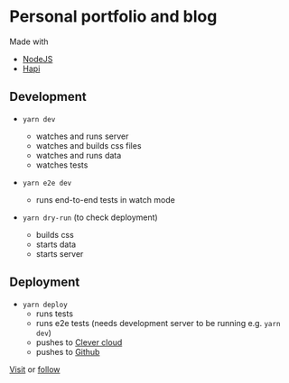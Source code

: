 # Personal portfolio and blog

Made with

- [NodeJS][4]
- [Hapi][3]

## Development

- `yarn dev`

  - watches and runs server
  - watches and builds css files
  - watches and runs data
  - watches tests

- `yarn e2e dev`

  - runs end-to-end tests in watch mode

- `yarn dry-run` (to check deployment)
  - builds css
  - starts data
  - starts server

## Deployment

- `yarn deploy`
  - runs tests
  - runs e2e tests (needs development server to be running e.g. `yarn dev`)
  - pushes to [Clever cloud][1]
  - pushes to [Github][2]

[Visit][7] or [follow][8]

[1]: https://www.clever-cloud.com/en/
[2]: https://github.com/iampeterbanjo/iampeterbanjo.com
[3]: https://hapijs.com
[4]: https://node.green/
[7]: https://iampeterbanjo.com
[8]: https://twitter.com/dayosuperstar
